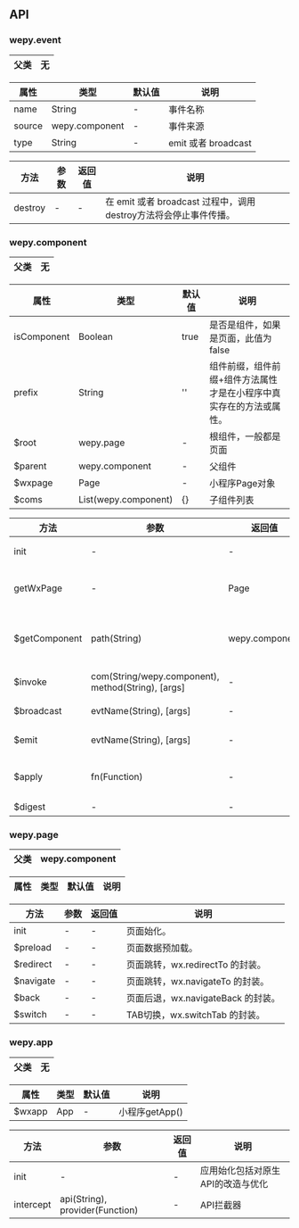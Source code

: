 ## API

### wepy.event

|父类 | 无 |
| ---- | ---- |

| 属性     | 类型             | 默认值  | 说明                |
| ------ | -------------- | ---- | ----------------- |
| name   | String         | -    | 事件名称              |
| source | wepy.component | -    | 事件来源              |
| type   | String         | -    | emit 或者 broadcast |

| 方法      | 参数   | 返回值  | 说明                                       |
| ------- | ---- | ---- | ---------------------------------------- |
| destroy | -    | -    | 在 emit 或者 broadcast 过程中，调用destroy方法将会停止事件传播。 |

### wepy.component

|父类 | 无 |
| ---- | ---- |

| 属性          | 类型                   | 默认值  | 说明                                 |
| ----------- | -------------------- | ---- | ---------------------------------- |
| isComponent | Boolean              | true | 是否是组件，如果是页面，此值为false               |
| prefix      | String               | ''   | 组件前缀，组件前缀+组件方法属性才是在小程序中真实存在的方法或属性。 |
| $root       | wepy.page            | -    | 根组件，一般都是页面                         |
| $parent     | wepy.component       | -    | 父组件                                |
| $wxpage     | Page                 | -    | 小程序Page对象                          |
| $coms       | List(wepy.component) | {}   | 子组件列表                              |

| 方法            | 参数                                       | 返回值            | 说明            |
| ------------- | ---------------------------------------- | -------------- | ------------- |
| init          | -                                        | -              | 组件初始化。        |
| getWxPage     | -                                        | Page           | 返回小程序Page对象。  |
| $getComponent | path(String)                             | wepy.component | 通过组件路径返回组件对象。 |
| $invoke       | com(String/wepy.component), method(String), [args] | -              | 调用其它组件方法      |
| $broadcast    | evtName(String), [args]                  | -              | broadcast事件。  |
| $emit         | evtName(String), [args]                  | -              | emit事件。       |
| $apply        | fn(Function)                             | -              | 准备执行脏数据检查。    |
| $digest       | -                                        | -              | 脏检查。          |

### wepy.page

|父类 | wepy.component |
| ---- | ---- |

| 属性 | 类型 | 默认值 | 说明 |
| ---- | ---- | ---- | ---- |

| 方法   | 参数   | 返回值  | 说明    |
| ---- | ---- | ---- | ----- |
| init | -    | -    | 页面始化。 |
| $preload | -    | -    | 页面数据预加载。 |
| $redirect | -    | -    | 页面跳转，wx.redirectTo 的封装。 |
| $navigate | -    | -    | 页面跳转，wx.navigateTo 的封装。 |
| $back | -    | -    | 页面后退，wx.navigateBack 的封装。 |
| $switch | -    | -    | TAB切换，wx.switchTab 的封装。 |

### wepy.app

|父类 | 无 |
| ---- | ---- |

| 属性     | 类型   | 默认值  | 说明          |
| ------ | ---- | ---- | ----------- |
| $wxapp | App  | -    | 小程序getApp() |


| 方法        | 参数                              | 返回值  | 说明                 |
| --------- | ------------------------------- | ---- | ------------------ |
| init      | -                               | -    | 应用始化包括对原生API的改造与优化 |
| intercept | api(String), provider(Function) | -    | API拦截器             |
